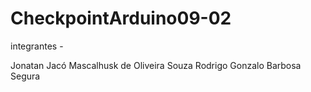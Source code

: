 # CheckpointArduino09-02

integrantes - 

Jonatan Jacó Mascalhusk de Oliveira Souza
Rodrigo Gonzalo Barbosa Segura
